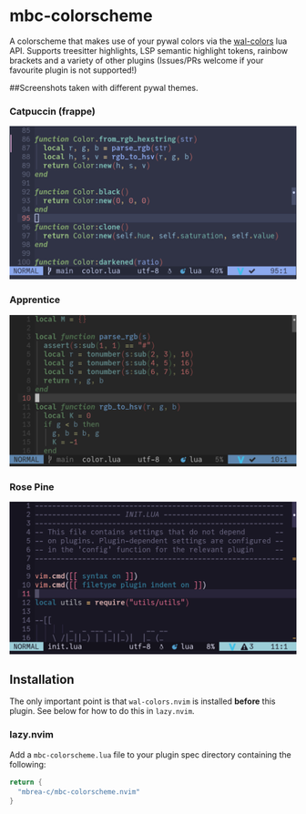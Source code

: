 # mbc-colorscheme

A colorscheme that makes use of your pywal colors via the [wal-colors](wal-colors.md) lua API.
Supports treesitter highlights, LSP semantic highlight tokens, rainbow brackets
and a variety of other plugins (Issues/PRs welcome if your favourite plugin is
not supported!)

##Screenshots taken with different pywal themes.

### Catpuccin (frappe)

![init.lua](.screenshots/colorlua.jpg)

### Apprentice

![init.lua](.screenshots/apprentice.jpg)

### Rose Pine

![init.lua](.screenshots/rose_pine.jpg)

## Installation

The only important point is that `wal-colors.nvim` is installed **before** this
plugin. See below for how to do this in `lazy.nvim`.

### lazy.nvim

Add a `mbc-colorscheme.lua` file to your plugin spec directory containing the
following:

```lua
return {
  "mbrea-c/mbc-colorscheme.nvim"
}
```
